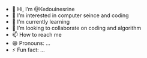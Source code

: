 - 👋 Hi, I’m @Kedouinesrine
- 👀 I’m interested in computer seince and coding
- 🌱 I’m currently learning 
- 💞️ I’m looking to collaborate on coding and algorithm
- 📫 How to reach me 
- 😄 Pronouns: ...
- ⚡ Fun fact: ...

<!---
Kedouinesrine/Kedouinesrine is a ✨ special ✨ repository because its `README.md` (this file) appears on your GitHub profile.
You can click the Preview link to take a look at your changes.
--->
